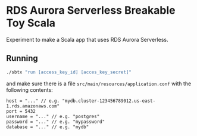 # RDS Aurora Serverless Breakable Toy Scala

Experiment to make a Scala app that uses RDS Aurora Serverless.

## Running

```bash
./sbtx "run [access_key_id] [acces_key_secret]"
```

and make sure there is a file `src/main/resources/application.conf` with the following contents:

```hocon
host = "..." // e.g. "mydb.cluster-123456789012.us-east-1.rds.amazonaws.com"
port = 5432
username = "..." // e.g. "postgres"
password = "..." // e.g. "mypassword"
database = "..." // e.g. "mydb"
```

